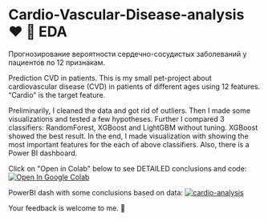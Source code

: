 # Cardio-Vascular-Disease-analysis :heart: :hospital: EDA
Прогнозирование вероятности сердечно-сосудистых заболеваний у пациентов по 12 признакам.

Prediction CVD in patients.
This is my small pet-project about cardiovascular disease (CVD) in patients of different ages using 12 features. “Cardio” is the target feature.  

Preliminarily, I cleaned the data and got rid of outliers.
Then I made some visualizations and tested a few hypotheses.
Further I compared 3 classifiers: RandomForest, XGBoost and LightGBM without tuning.
XGBoost showed the best result.
In the end, I made visualization with showing the most important features for the each of above classifiers.
Also, there is a Power BI dashboard.

Click on "Open in Colab" below to see DETAILED conclusions and code:
<a href="https://colab.research.google.com/drive/1uwdU0gvJUCOd1SFshV4E6cYY2h6Q_af0">
  <img src="https://colab.research.google.com/assets/colab-badge.svg" alt="Open In Google Colab"/>
</a>

PowerBI dash with some conclusions based on data:
<a href="https://ibb.co/nffJgCW"><img src="https://i.ibb.co/K77v0w1/cardiodash.png" alt="cardio-analysis" border="0"></a>

Your feedback is welcome to me. :raised_hands:
